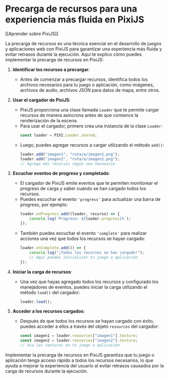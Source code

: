# Precarga de recursos para una experiencia más fluida en PixiJS

[[Aprender sobre PixiJS]]

La precarga de recursos es una técnica esencial en el desarrollo de juegos y aplicaciones web con PixiJS para garantizar una experiencia más fluida y evitar retrasos durante la ejecución. Aquí te explico cómo puedes implementar la precarga de recursos en PixiJS:

1. **Identificar los recursos a precargar**:
   - Antes de comenzar a precargar recursos, identifica todos los archivos necesarios para tu juego o aplicación, como imágenes, archivos de audio, archivos JSON para datos de mapa, entre otros.

2. **Usar el cargador de PixiJS**:
   - PixiJS proporciona una clase llamada `Loader` que te permite cargar recursos de manera asíncrona antes de que comience la renderización de la escena.
   - Para usar el cargador, primero crea una instancia de la clase `Loader`:
     ```javascript
     const loader = PIXI.Loader.shared;
     ```
   - Luego, puedes agregar recursos a cargar utilizando el método `add()`:
     ```javascript
     loader.add("imagen1", "ruta/a/imagen1.png");
     loader.add("imagen2", "ruta/a/imagen2.png");
     // Agrega más recursos según sea necesario
     ```

3. **Escuchar eventos de progreso y completado**:
   - El cargador de PixiJS emite eventos que te permiten monitorear el progreso de carga y saber cuándo se han cargado todos los recursos.
   - Puedes escuchar el evento `'progress'` para actualizar una barra de progreso, por ejemplo:
     ```javascript
     loader.onProgress.add((loader, recurso) => {
         console.log(`Progreso: ${loader.progress}%`);
     });
     ```
   - También puedes escuchar el evento `'complete'` para realizar acciones una vez que todos los recursos se hayan cargado:
     ```javascript
     loader.onComplete.add(() => {
         console.log("¡Todos los recursos se han cargado!");
         // Aquí puedes inicializar tu juego o aplicación
     });
     ```

4. **Iniciar la carga de recursos**:
   - Una vez que hayas agregado todos los recursos y configurado los manejadores de eventos, puedes iniciar la carga utilizando el método `load()` del cargador:
     ```javascript
     loader.load();
     ```

5. **Acceder a los recursos cargados**:
   - Después de que todos los recursos se hayan cargado con éxito, puedes acceder a ellos a través del objeto `resources` del cargador:
     ```javascript
     const imagen1 = loader.resources["imagen1"].texture;
     const imagen2 = loader.resources["imagen2"].texture;
     // Usa las texturas en tu juego o aplicación
     ```

Implementar la precarga de recursos en PixiJS garantiza que tu juego o aplicación tenga acceso rápido a todos los recursos necesarios, lo que ayuda a mejorar la experiencia del usuario al evitar retrasos causados por la carga de recursos durante la ejecución.